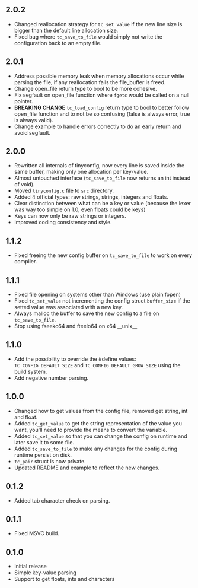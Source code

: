 ## 2.0.2
- Changed reallocation strategy for `tc_set_value` if the new line size is bigger than the default line allocation size.
- Fixed bug where `tc_save_to_file` would simply not write the configuration back to an empty file.

## 2.0.1
- Address possible memory leak when memory allocations occur while parsing the file, if any reallocation fails the file_buffer is freed.
- Change open_file return type to bool to be more cohesive.
- Fix segfault on open_file function where `fgetc` would be called on a null pointer.
- **BREAKING CHANGE** `tc_load_config` return type to bool to better follow open_file function and to not be so confusing (false is always error, true is always valid).
- Change example to handle errors correctly to do an early return and avoid segfault.

## 2.0.0
- Rewritten all internals of tinyconfig, now every line is saved inside the same buffer, making only one allocation per key-value.
- Almost untouched interface (`tc_save_to_file` now returns an int instead of void).
- Moved `tinyconfig.c` file to `src` directory.
- Added 4 official types: raw strings, strings, integers and floats.
- Clear distinction between what can be a key or value (because the lexer was way too simple on 1.0, even floats could be keys)
- Keys can now only be raw strings or integers.
- Improved coding consistency and style.

## 1.1.2
- Fixed freeing the new config buffer on `tc_save_to_file` to work on every compiler.

## 1.1.1
- Fixed file opening on systems other than Windows (use plain fopen)
- Fixed `tc_set_value` not incrementing the config struct `buffer_size` if the setted value was associated with a new key.
- Always malloc the buffer to save the new config to a file on `tc_save_to_file`.
- Stop using fseeko64 and fteelo64 on x64 \_\_unix\_\_

## 1.1.0
- Add the possibility to override the #define values: `TC_CONFIG_DEFAULT_SIZE` and `TC_CONFIG_DEFAULT_GROW_SIZE` using the build system.
- Add negative number parsing.

## 1.0.0
- Changed how to get values from the config file, removed get string, int and float.
- Added `tc_get_value` to get the string representation of the value you want, you'll need to provide the means to convert the variable.
- Added `tc_set_value` so that you can change the config on runtime and later save it to some file.
- Added `tc_save_to_file` to make any changes for the config during runtime persist on disk.
- `tc_pair` struct is now private.
- Updated README and example to reflect the new changes.

## 0.1.2
- Added tab character check on parsing.

## 0.1.1
- Fixed MSVC build.

## 0.1.0
- Initial release
- Simple key-value parsing
- Support to get floats, ints and characters

